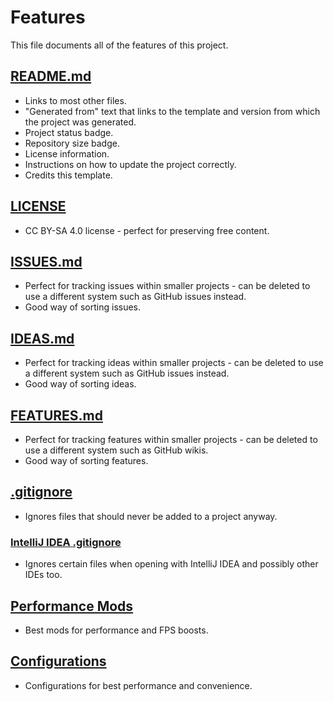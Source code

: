 # Features

This file documents all of the features of this project.

## [README.md](./README_TEMPLATE.md)

- Links to most other files.
- "Generated from" text that links to the template and version from which the project was generated.
- Project status badge.
- Repository size badge.
- License information.
- Instructions on how to update the project correctly.
- Credits this template.

## [LICENSE](./LICENSE)

- CC BY-SA 4.0 license - perfect for preserving free content.

## [ISSUES.md](./ISSUES.md)

- Perfect for tracking issues within smaller projects - can be deleted to use a different system such as GitHub issues instead.
- Good way of sorting issues.

## [IDEAS.md](./IDEAS.md)

- Perfect for tracking ideas within smaller projects - can be deleted to use a different system such as GitHub issues instead.
- Good way of sorting ideas.

## [FEATURES.md](./FEATURES.md)

- Perfect for tracking features within smaller projects - can be deleted to use a different system such as GitHub wikis.
- Good way of sorting features.

## [.gitignore](./.gitignore)

- Ignores files that should never be added to a project anyway.

### [IntelliJ IDEA .gitignore](../.idea/.gitignore)

- Ignores certain files when opening with IntelliJ IDEA and possibly other IDEs too.

## [Performance Mods](../modrinth.index.json)

- Best mods for performance and FPS boosts.

## [Configurations](../overrides/)

- Configurations for best performance and convenience.

